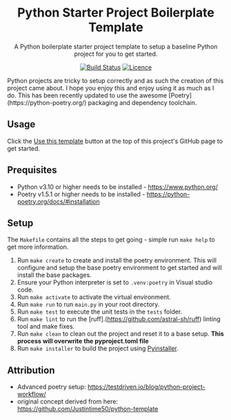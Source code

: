 <div align="center">

# Python Starter Project Boilerplate Template

A Python boilerplate starter project template to setup a baseline Python project for you to get started.

[![Build Status](https://github.com/AaronSaikovski/pystarter/workflows/build/badge.svg)](https://github.com/AaronSaikovski/pystarter/actions)
[![Licence](https://img.shields.io/github/license/AaronSaikovski/pystarter)](LICENSE)

</div>
Python projects are tricky to setup correctly and as such the creation of this project came about. I hope you enjoy this and enjoy using it as much as I do.
This has been recently updated to use the awesome [Poetry](https://python-poetry.org/) packaging and dependency toolchain.

## Usage

Click the [Use this template](https://github.com/AaronSaikovski/pystarter/generate) button at the top of this project's GitHub page to get started.

## Prequisites

- Python v3.10 or higher needs to be installed - https://www.python.org/
- Poetry v1.5.1 or higher needs to be installed - https://python-poetry.org/docs/#installation

## Setup

The `Makefile` contains all the steps to get going - simple run `make help` to get more information.

1. Run `make create` to create and install the poetry environment. This will configure and setup the base poetry environment to get started and will install the base packages.
2. Ensure your Python interpreter is set to `.venv:poetry` in Visual studio code.
3. Run `make activate` to activate the virtual environment.
4. Run `make run` to run `main.py` in your root directory.
5. Run `make test` to execute the unit tests in the `tests` folder.
6. Run `make lint` to run the [ruff].(https://github.com/astral-sh/ruff) linting tool and make fixes.
7. Run `make clean` to clean out the project and reset it to a base setup. **This process will overwrite the pyproject.toml file**
8. Run `make installer` to build the project using [Pyinstaller](https://pyinstaller.org/).

## Attribution

- Advanced poetry setup: https://testdriven.io/blog/python-project-workflow/
- original concept derived from here: https://github.com/Justintime50/python-template
